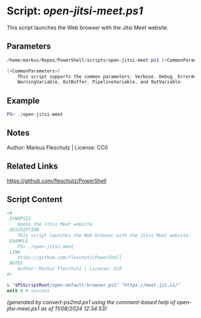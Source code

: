 Script: *open-jitsi-meet.ps1*
========================

This script launches the Web browser with the Jitsi Meet website.

Parameters
----------
```powershell
/home/markus/Repos/PowerShell/scripts/open-jitsi-meet.ps1 [<CommonParameters>]

[<CommonParameters>]
    This script supports the common parameters: Verbose, Debug, ErrorAction, ErrorVariable, WarningAction, 
    WarningVariable, OutBuffer, PipelineVariable, and OutVariable.
```

Example
-------
```powershell
PS> ./open-jitsi-meet

```

Notes
-----
Author: Markus Fleschutz | License: CC0

Related Links
-------------
https://github.com/fleschutz/PowerShell

Script Content
--------------
```powershell
<#
.SYNOPSIS
	Opens the Jitsi Meet website
.DESCRIPTION
	This script launches the Web browser with the Jitsi Meet website.
.EXAMPLE
	PS> ./open-jitsi-meet
.LINK
	https://github.com/fleschutz/PowerShell
.NOTES
	Author: Markus Fleschutz | License: CC0
#>

& "$PSScriptRoot/open-default-browser.ps1" "https://meet.jit.si/"
exit 0 # success
```

*(generated by convert-ps2md.ps1 using the comment-based help of open-jitsi-meet.ps1 as of 11/08/2024 12:34:53)*
